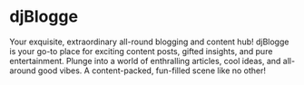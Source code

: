 # djBlogge

 Your exquisite, extraordinary all-round blogging and content hub! djBlogge is your go-to place for exciting content posts, gifted insights, and pure entertainment. Plunge into a world of enthralling articles, cool ideas, and all-around good vibes. A content-packed, fun-filled scene like no other!









